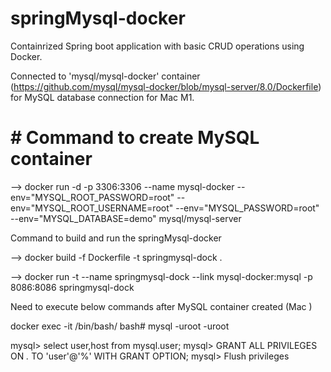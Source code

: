 # springMysql-docker

Containrized Spring boot application with basic CRUD operations using Docker.

Connected to 'mysql/mysql-docker' container (https://github.com/mysql/mysql-docker/blob/mysql-server/8.0/Dockerfile)  for MySQL database connection for Mac M1.

# # Command to create MySQL container 

--> docker run -d -p 3306:3306 --name mysql-docker --env="MYSQL_ROOT_PASSWORD=root" --env="MYSQL_ROOT_USERNAME=root" --env="MYSQL_PASSWORD=root" --env="MYSQL_DATABASE=demo" mysql/mysql-server

Command to build and run the springMysql-docker

-->  docker build -f Dockerfile  -t springmysql-dock .

-->  docker run -t --name springmysql-dock --link mysql-docker:mysql -p 8086:8086 springmysql-dock

Need to execute below commands after MySQL container created (Mac )

docker exec -it <mysql-container> /bin/bash/
bash# mysql -uroot -uroot

mysql> select user,host from mysql.user;
mysql> GRANT ALL PRIVILEGES ON *.* TO 'user'@'%' WITH GRANT OPTION;
mysql> Flush privileges

